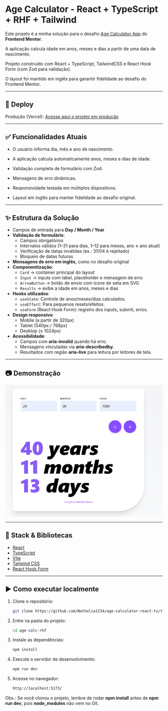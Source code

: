 # Age Calculator - React + TypeScript + RHF + Tailwind

Este projeto é a minha solução para o desafio [Age Calculator App](https://www.frontendmentor.io/challenges/age-calculator-app-dF9DFFpj-Q) do **Frontend Mentor**.

A aplicação calcula idade em anos, meses e dias a partir de uma data de nascimento.

Projeto construído com React + TypeScript, TailwindCSS e React Hook Form (com Zod para validação).

O layout foi mantido em inglês para garantir fidelidade ao desafio do Frontend Mentor.

---

## 🔗 Deploy

Produção (Vercel): [Acesse aqui o projeto em produção](https://age-calculator.nathaliaohana.dev)

---

## ✅ Funcionalidades Atuais

- O usuário informa dia, mês e ano de nascimento.

- A aplicação calcula automaticamente anos, meses e dias de idade.

- Validação completa de formulário com Zod.

- Mensagens de erro dinâmicas.

- Responsividade testada em múltiplos dispositivos.

- Layout em inglês para manter fidelidade ao desafio original.

---

## ✨ Estrutura da Solução

- Campos de entrada para **Day / Month / Year**
- **Validação de formulário**:
  - Campos obrigatórios
  - Intervalos válidos (1–31 para dias, 1–12 para meses, ano ≤ ano atual)
  - Verificação de datas inválidas (ex.: 31/04 é rejeitado)
  - Bloqueio de datas futuras
- **Mensagens de erro em inglês**, como no desafio original
- **Componentização**:
  - `Card` → container principal do layout
  - `Input` → inputs com label, placeholder e mensagem de erro
  - `ArrowButton` → botão de envio com ícone de seta em SVG
  - `Results` → exibe a idade em anos, meses e dias
- **Hooks utilizados**:
  - `useState`: Controle de anos/meses/dias calculados.
  - `useEffect`: Para pequenos resets/efeitos.
  - `useForm` (React Hook Form): registro dos inputs, submit, erros.
- **Design responsivo**:
  - Mobile (a partir de 320px)
  - Tablet (540px / 768px)
  - Desktop (≥ 1024px)
- **Acessibilidade**:
  - Campos com **aria-invalid** quando há erro.
  - Mensagens vinculadas via **aria-describedby**.
  - Resultados com região **aria-live** para leitura por leitores de tela.

---

## 📷 Demonstração

![Preview do layout](/age-calc-rhf/src/assets/images/Layout.png)

---

## 🚀 Stack & Bibliotecas

- [React](https://react.dev/)
- [TypeScript](https://www.typescriptlang.org/)
- [Vite](https://vitejs.dev/)
- [Tailwind CSS](https://tailwindcss.com/)
- [React Hook Form](https://react-hook-form.com/)

---

## ▶️ Como executar localmente

1. Clone o repositório:

   ```bash
   git clone https://github.com/Nathalia1234/age-calculator-react-ts/tree/main/age-calc-rhf
   ```

2. Entre na pasta do projeto:

   ```bash
   cd age-calc-rhf
   ```

3. Instale as dependências:

   ```bash
   npm install
   ```

4. Execute o servidor de desenvolvimento:

   ```bash
   npm run dev
   ```

5. Acesse no navegador:

   ```bash
   http://localhost:5173/
   ```

Obs.: Se você clonou o projeto, lembre de rodar **npm install** antes de **npm run dev**, pois **node_modules** não vem no Git.
